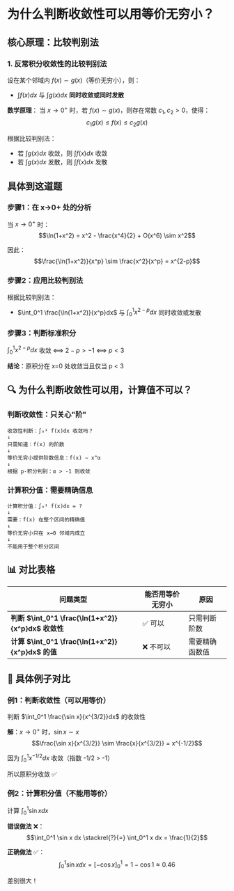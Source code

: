 # 为什么判断收敛性可以用等价无穷小？

## 核心原理：比较判别法

### 1. 反常积分收敛性的比较判别法

设在某个邻域内 $f(x) \sim g(x)$（等价无穷小），则：
- $\int f(x)dx$ 与 $\int g(x)dx$ **同时收敛或同时发散**

**数学原理**：
当 $x \to 0^+$ 时，若 $f(x) \sim g(x)$，则存在常数 $c_1, c_2 > 0$，使得：
$$c_1 g(x) \leq f(x) \leq c_2 g(x)$$

根据比较判别法：
- 若 $\int g(x)dx$ 收敛，则 $\int f(x)dx$ 收敛
- 若 $\int g(x)dx$ 发散，则 $\int f(x)dx$ 发散

## 具体到这道题

### 步骤1：在 x→0+ 处的分析
当 $x \to 0^+$ 时：
$$\ln(1+x^2) = x^2 - \frac{x^4}{2} + O(x^6) \sim x^2$$

因此：
$$\frac{\ln(1+x^2)}{x^p} \sim \frac{x^2}{x^p} = x^{2-p}$$

### 步骤2：应用比较判别法
根据比较判别法：
- $\int_0^1 \frac{\ln(1+x^2)}{x^p}dx$ 与 $\int_0^1 x^{2-p}dx$ 同时收敛或发散

### 步骤3：判断标准积分
$\int_0^1 x^{2-p}dx$ 收敛 ⟺ $2-p > -1$ ⟺ $p < 3$

**结论**：原积分在 x=0 处收敛当且仅当 p < 3
## 🔍 为什么判断收敛性可以用，计算值不可以？

### 判断收敛性：只关心"阶"
```
收敛性判断：∫₀¹ f(x)dx 收敛吗？
↓
只需知道：f(x) 的阶数
↓
等价无穷小提供阶数信息：f(x) ∼ x^α
↓
根据 p-积分判别：α > -1 则收敛
```

### 计算积分值：需要精确信息
```
计算积分值：∫₀¹ f(x)dx = ?
↓
需要：f(x) 在整个区间的精确值
↓
等价无穷小只在 x→0 邻域内成立
↓
不能用于整个积分区间
```

## 📊 对比表格

| 问题类型 | 能否用等价无穷小 | 原因 |
|---------|----------------|------|
| **判断 $\int_0^1 \frac{\ln(1+x^2)}{x^p}dx$ 收敛性** | ✅ 可以 | 只需判断阶数 |
| **计算 $\int_0^1 \frac{\ln(1+x^2)}{x^p}dx$ 的值** | ❌ 不可以 | 需要精确函数值 |

## 🎯 具体例子对比

### 例1：判断收敛性（可以用等价）
判断 $\int_0^1 \frac{\sin x}{x^{3/2}}dx$ 的收敛性

**解**：$x \to 0^+$ 时，$\sin x \sim x$
$$\frac{\sin x}{x^{3/2}} \sim \frac{x}{x^{3/2}} = x^{-1/2}$$

因为 $\int_0^1 x^{-1/2}dx$ 收敛（指数 -1/2 > -1）

所以原积分收敛 ✅

### 例2：计算积分值（不能用等价）
计算 $\int_0^1 \sin x dx$

**错误做法** ❌：
$$\int_0^1 \sin x dx \stackrel{?}{=} \int_0^1 x dx = \frac{1}{2}$$

**正确做法** ✅：
$$\int_0^1 \sin x dx = [-\cos x]_0^1 = 1 - \cos 1 \approx 0.46$$

差别很大！